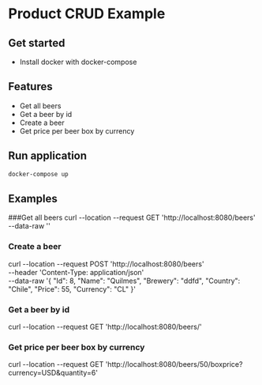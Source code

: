 # Product CRUD Example

## Get started
- Install docker with docker-compose

## Features
-  Get all beers
-  Get a beer by id
-  Create a beer
-  Get price per beer box by currency 

## Run application
```bash
docker-compose up
```

## Examples

###Get all beers
curl --location --request GET 'http://localhost:8080/beers' \
--data-raw ''

### Create a beer
curl --location --request POST 'http://localhost:8080/beers' \
--header 'Content-Type: application/json' \
--data-raw '{
"Id": 8,
"Name": "Quilmes",
"Brewery": "ddfd",
"Country": "Chile",
"Price": 55,
"Currency": "CL"
}'

### Get a beer by id
curl --location --request GET 'http://localhost:8080/beers/<integer>'

### Get price per beer box by currency
curl --location --request GET 'http://localhost:8080/beers/50/boxprice?currency=USD&quantity=6'